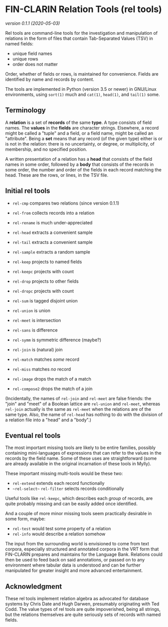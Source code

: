 FIN-CLARIN Relation Tools (rel tools)
=====================================
_version 0.1.1 (2020-05-03)_

Rel tools are command-line tools for the investigation and
manipulation of relations in the form of files that contain
Tab-Separated Values (TSV) in named fields:

  * unique field names
  * unique rows
  * order does not matter

Order, whether of fields or rows, is maintained for convenience.
Fields are identified by name and records by content.

The tools are implemented in Python (version 3.5 or newer) in
GNU/Linux environments, using `sort(1)` much and `cat(1)`, `head(1)`,
and `tail(1)` some.

Terminology
-----------

A **relation** is a set of **records** of the same **type**. A type
consists of field names. The **values** in the **fields** are
character strings.  Elsewhere, a record might be called a "tuple" and
a field, or a field name, might be called an "attribute". Being a
**set** means that any record (of the given type) either is or is not
in the relation: there is no uncertainty, or degree, or multiplicity,
of membership, and no specified position.

A written presentation of a relation has a **head** that consists of
the field names in some order, followed by a **body** that consists of
the records in some order, the number and order of the fields in each
record matching the head. These are the rows, or lines, in the TSV
file.

Initial rel tools
-----------------

  * `rel-cmp` compares two relations (since version 0.1.1)

  * `rel-from` collects records into a relation

  * `rel-rename` is much under-appreciated

  * `rel-head` extracts a convenient sample
  * `rel-tail` extracts a convenient sample
  * `rel-sample` extracts a random sample

  * `rel-keep` projects to named fields
  * `rel-keepc` projects with count
  * `rel-drop` projects to other fields
  * `rel-dropc` projects with count

  * `rel-sum` is tagged disjoint union
  * `rel-union` is union
  * `rel-meet` is intersection
  * `rel-sans` is difference
  * `rel-symm` is symmetric difference (maybe?)

  * `rel-join` is (natural) join
  * `rel-match` matches _some_ record
  * `rel-miss` matches _no_ record
  * `rel-image` drops the match of a match
  * `rel-compose2` drops the match of a join

(Incidentally, the names of `rel-join` and `rel-meet` are false
friends: the "join" and "meet" of a Boolean lattice are `rel-union`
and `rel-meet`, whereas `rel-join` actually is the same as `rel-meet`
when the relations are of the same type. Also, the name of `rel-head`
has nothing to do with the division of a relation file into a "head"
and a "body".)

Eventual rel tools
------------------

The most important missing tools are likely to be entire families,
possibly containing mini-languages of expressions that can refer to
the values in the records by the field name. Some of these uses are
straightforward (some are already available in the original
incarnation of these tools in Mylly).

These important missing multi-tools would be these two:

  * `rel-extend` extends each record functionally
  * `~rel-select~` `rel-filter` selects records conditionally

Useful tools like `rel-keepc`, which describes each _group_ of
records, are quite probably missing and can be easily added once
identified.

And a couple of more minor missing tools seem practically desirable in
some form, maybe:

  * `rel-test` would test some property of a relation
  * `rel-info` would describe a relation somehow

The input from the surrounding world is envisioned to come from text
corpora, especially structured and annotated corpora in the VRT form
that FIN-CLARIN prepares and maintains for the Language Bank.
Relations could then be used to feed back on said annotations, or
passed on to any environment where tabular data is understood and can
be further manipulated for greater insight and more advanced
entertainment.

Acknowledgment
--------------

These rel tools implement relation algebra as advocated for database
systems by Chris Date and Hugh Darwen, presumably originating with Ted
Codd. The value types of rel tools are quite impoverished, being all
strings, but the relations themselves are quite seriously sets of
records with named fields.
